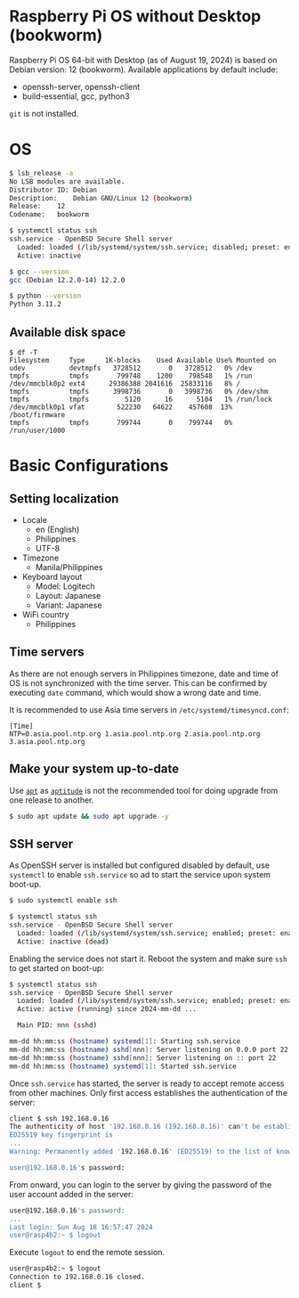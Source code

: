 # Raspberry Pi OS without Desktop (bookworm)

Raspberry Pi OS 64-bit with Desktop (as of August 19, 2024) is based on Debian version: 12 (bookworm). Available applications by default include:

- openssh-server, openssh-client
- build-essential, gcc, python3

`git` is not installed.

# OS

```bash
$ lsb_release -a
No LSB modules are available.
Distributor ID:	Debian
Description:	Debian GNU/Linux 12 (bookworm)
Release:	12
Codename:	bookworm

$ systemctl status ssh
ssh.service - OpenBSD Secure Shell server
  Loaded: loaded (/lib/systemd/system/ssh.service; disabled; preset: enabled)
  Active: inactive

$ gcc --version
gcc (Debian 12.2.0-14) 12.2.0

$ python --version
Python 3.11.2
```

## Available disk space

```
$ df -T
Filesystem     Type     1K-blocks    Used Available Use% Mounted on
udev           devtmpfs   3728512       0   3728512   0% /dev
tmpfs          tmpfs       799748    1200    798548   1% /run
/dev/mmcblk0p2 ext4      29386388 2041616  25833116   8% /
tmpfs          tmpfs      3998736       0   3998736   0% /dev/shm
tmpfs          tmpfs         5120      16      5104   1% /run/lock
/dev/mmcblk0p1 vfat        522230   64622    457608  13% /boot/firmware
tmpfs          tmpfs       799744       0    799744   0% /run/user/1000
```

# Basic Configurations

## Setting localization

- Locale
  - en (English)
  - Philippines
  - UTF-8
- Timezone
  - Manila/Philippines
- Keyboard layout
  - Model: Logitech
  - Layout: Japanese
  - Variant: Japanese
- WiFi country
  - Philippines

## Time servers

As there are not enough servers in Philippines timezone, date and time of OS is not synchronized with the time server. This can be confirmed by executing `date` command, which would show a wrong date and time.

It is recommended to use Asia time servers in `/etc/systemd/timesyncd.conf`:

```
[Time]
NTP=0.asia.pool.ntp.org 1.asia.pool.ntp.org 2.asia.pool.ntp.org 3.asia.pool.ntp.org
```

## Make your system up-to-date

Use [`apt`](https://www.debian.org/doc/manuals/debian-faq/pkgtools.en.html) as [`aptitude`](https://www.debian.org/doc/manuals/debian-faq/uptodate.en.html) is not the recommended tool for doing upgrade from one release to another.

```bash
$ sudo apt update && sudo apt upgrade -y
```

## SSH server

As OpenSSH server is installed but configured disabled by default, use `systemctl` to enable `ssh.service` so ad to start the service upon system boot-up.

```bash
$ sudo systemctl enable ssh

$ systemctl status ssh
ssh.service - OpenBSD Secure Shell server
  Loaded: loaded (/lib/systemd/system/ssh.service; enabled; preset: enabled)
  Active: inactive (dead)
```

Enabling the service does not start it. Reboot the system and make sure `ssh` to get started on boot-up:

```bash
$ systemctl status ssh
ssh.service - OpenBSD Secure Shell server
  Loaded: loaded (/lib/systemd/system/ssh.service; enabled; preset: enabled)
  Active: active (running) since 2024-mm-dd ...

  Main PID: nnn (sshd)

mm-dd hh:mm:ss (hostname) systemd[1]: Starting ssh.service
mm-dd hh:mm:ss (hostname) sshd[nnn]: Server listening on 0.0.0 port 22
mm-dd hh:mm:ss (hostname) sshd[nnn]: Server listening on :: port 22
mm-dd hh:mm:ss (hostname) systemd[1]: Started ssh.service
```

Once `ssh.service` has started, the server is ready to accept remote access from other machines. Only first access establishes the authentication of the server:

```bash
client $ ssh 192.168.0.16
The authenticity of host '192.168.0.16 (192.168.0.16)' can't be established.
ED25519 key fingerprint is 
...
Warning: Permanently added '192.168.0.16' (ED25519) to the list of known hosts.

user@192.168.0.16's password: 
```

From onward, you can login to the server by giving the password of the user account added in the server:

```bash
user@192.168.0.16's password: 
...
Last login: Sun Aug 18 16:57:47 2024
user@rasp4b2:~ $ logout
```

Execute `logout` to end the remote session.

```bash
user@rasp4b2:~ $ logout
Connection to 192.168.0.16 closed.
client $
```
